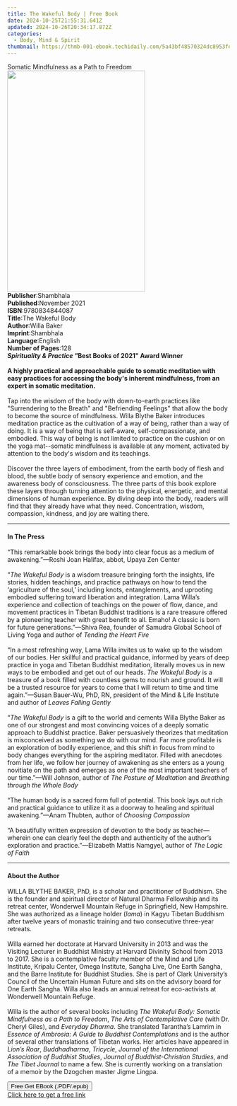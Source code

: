 ```yaml
---
title: The Wakeful Body | Free Book
date: 2024-10-25T21:55:31.641Z
updated: 2024-10-26T20:34:17.872Z
categories:
  - Body, Mind & Spirit
thumbnail: https://thmb-001-ebook.techidaily.com/5a43bf48570324dc8953fef5aa0cbcec4d49ba360578cbc4049c99378894f48a.jpg
---
```

<main id="book-container">
  <div class="flex flex-col">
    <div class="book-brief flex-1 py-6 px-4 sm:p-6 md:py-10 md:px-8">
      <!-- brief-->
      <div class="book-brief-main">
        Somatic Mindfulness as a Path to Freedom
      </div>
    </div>
    <div
      class="book-meta-info flex-1 grid gap-4 col-start-1 col-end-3 row-start-1 sm:mb-6 sm:grid-cols-4 lg:gap-6 lg:col-start-2 lg:row-end-6 lg:row-span-6 lg:mb-0"
    >
      <div
        class="book-meta-info-left place-content-center mt-4 p-4 text-sm leading-6 col-start-2 col-span-2 dark:text-slate-400"
      >
        <img
          class="w-full h-500 object-cover rounded-lg sm:h-255 sm:col-span-2 lg:col-span-full"
          src="https://img-001-ebook.techidaily.com/c2110d54b56b4de0e810d5f6f36f71e5cb8e62c9e8ea48ee6a5187f3e0dbc854.jpg"
          alt=""
          width="312"
          height="500"
        />
      </div>
      <div
        class="book-meta-info-right mt-2 col-start-1 row-start-2 col-span-3 self-center"
      >
        <!-- meta data  -->
        <div class="flex flex-col px-4 md:px-8">
          <div class="flex-1">
            <strong>Publisher</strong>:<span class="px-2">Shambhala</span>
          </div>
          <div class="flex-1">
            <strong>Published</strong>:<span class="px-2">November 2021</span>
          </div>
          <div class="flex-1">
            <strong>ISBN</strong>:<span class="px-2">9780834844087</span>
          </div>
          <div class="flex-1">
            <strong>Title</strong>:<span class="px-2">The Wakeful Body</span>
          </div>
          <div class="flex-1">
            <strong>Author</strong>:<span class="px-2">Willa Baker</span>
          </div>
          <div class="flex-1">
            <strong>Imprint</strong>:<span class="px-2">Shambhala</span>
          </div>
          <div class="flex-1">
            <strong>Language</strong>:<span class="px-2">English</span>
          </div>
          <div class="flex-1">
            <strong>Number of Pages</strong>:<span class="px-2">128</span>
          </div>
        </div>
      </div>
    </div>
    <div class="book-description flex-1 py-6 px-4 sm:p-6 md:py-10 md:px-8">
      <div class="book-description-main">
        <div accordion-content="" id="description">
          <b
            ><b
              ><i>Spirituality &amp; Practice "</i>Best Books of 2021" Award
              Winner<br /><br />A highly practical and approachable guide to
              somatic meditation with easy practices for accessing the body's
              inherent mindfulness, from an expert in somatic meditation.</b
            ></b
          ><br /><br />Tap into the wisdom of the body with down-to-earth
          practices like "Surrendering to the Breath" and "Befriending Feelings"
          that allow the body to become the source of mindfulness.&nbsp;Willa
          Blythe Baker&nbsp;introduces meditation practice as the cultivation of
          a way of being, rather than a way of doing. It is a way of being that
          is self-aware, self-compassionate, and embodied. This way of being is
          not limited to practice on the cushion or on the yoga mat--somatic
          mindfulness is available at any moment, activated by attention to the
          body's wisdom and its teachings.<br /><br />Discover the three layers
          of embodiment, from the earth body of flesh and blood, the subtle body
          of sensory experience and emotion, and the awareness body of
          consciousness. The three parts of this book explore these layers
          through turning attention to the physical, energetic, and mental
          dimensions of human experience. By diving deep into the body, readers
          will find that they already have what they need. Concentration,
          wisdom, compassion, kindness, and joy are waiting there.
        </div>
        <div class="accordion-fader"></div>
      </div>
    </div>
    <div class="book-excerpts flex-1 py-6 px-4 sm:p-6 md:py-10 md:px-8">
      <!-- excerpts-->
      <div class="book-excerpts-main">
        <hr />
        <h4 class="placeholder placeholder-heading">
          <span>In The Press</span>
        </h4>
        <p>
          “This remarkable book brings the body into clear focus as a medium of
          awakening.”—Roshi Joan Halifax, abbot, Upaya Zen Center<br />
          &nbsp;<br />
          “<i>The Wakeful Body</i> is a wisdom treasure bringing forth the
          insights, life stories, hidden teachings, and practice
          pathways&nbsp;on how to tend the ‘agriculture of the soul,’ including
          knots, entanglements, and uprooting embodied suffering toward
          liberation and integration.&nbsp;Lama Willa’s experience and
          collection of teachings on the power of flow, dance,&nbsp;and movement
          practices in Tibetan Buddhist traditions is a rare
          treasure&nbsp;offered by a pioneering teacher with great benefit to
          all. Emaho! A classic is born for future generations.”—Shiva Rea,
          founder of Samudra Global School of Living Yoga and author of
          <i>Tending the Heart Fire</i><br />
          &nbsp;<br />
          “In a most refreshing way, Lama Willa invites us to wake up to the
          wisdom of our bodies. Her skillful and practical guidance, informed by
          years of deep practice in yoga and Tibetan Buddhist meditation,
          literally moves us in new ways to be embodied and get out of our
          heads. <i>The Wakeful Body </i>is a treasure of a book filled with
          countless gems to nourish and ground. It will be a trusted resource
          for years to come that I will return to time and time again.”—Susan
          Bauer-Wu, PhD, RN, president of the Mind &amp; Life Institute and
          author of <i>Leaves Falling Gently</i><br />
          &nbsp;<br />
          “<i>The Wakeful Body</i> is a gift to the world and cements
          Willa&nbsp;Blythe&nbsp;Baker as one of our strongest and most
          convincing voices of a deeply somatic approach to Buddhist
          practice.&nbsp;Baker persuasively theorizes that meditation is
          misconceived as something we do with our mind.&nbsp;Far more
          profitable is an exploration of bodily experience, and this shift in
          focus from mind to body changes everything for the aspiring
          meditator.&nbsp;Filled with anecdotes from her life, we follow her
          journey of awakening as she enters as a young novitiate on the path
          and emerges as one of the most important teachers of our time.”—Will
          Johnson, author of <i>The Posture of Meditation</i> and
          <i>Breathing through the Whole Body</i><br />
          &nbsp;<br />
          “The human body is a sacred form full of potential. This book lays out
          rich and practical guidance to utilize it as a doorway to healing and
          spiritual awakening.”—Anam Thubten, author of
          <i>Choosing Compassion</i><br />
          &nbsp;<br />
          “A beautifully written expression of devotion to the body as
          teacher—wherein one can clearly feel the depth and authenticity of the
          author’s exploration and practice.”—Elizabeth Mattis Namgyel, author
          of <i>The Logic of Faith</i>
        </p>
      </div>
    </div>
    <div class="book-about-author flex-1 py-6 px-4 sm:p-6 md:py-10 md:px-8">
      <!-- about author-->
      <div class="book-main-author-main">
        <hr />
        <h4 class="placeholder placeholder-heading">
          <span>About the Author</span>
        </h4>
        <p>
          WILLA BLYTHE BAKER, PhD, is a scholar and practitioner of Buddhism.
          She is the founder and spiritual director of Natural Dharma Fellowship
          and its retreat center, Wonderwell Mountain Refuge in Springfield, New
          Hampshire. She was authorized as a lineage holder (<i>lama</i>) in
          Kagyu Tibetan Buddhism after twelve years of monastic training and two
          consecutive three-year retreats.<br /><br />Willa earned her doctorate
          at Harvard University in 2013 and was the Visiting Lecturer in
          Buddhist Ministry at Harvard Divinity School from 2013 to 2017. She is
          a contemplative faculty member of the Mind and Life Institute, Kripalu
          Center, Omega Institute, Sangha Live, One Earth Sangha, and the Barre
          Institute for Buddhist Studies. She is part of Clark University’s
          Council of the Uncertain Human Future and sits on the advisory board
          for One Earth Sangha. Willa also leads an annual retreat for
          eco-activists at Wonderwell Mountain Refuge.<br /><br />Willa is the
          author of several books including
          <i>The Wakeful Body: Somatic Mindfulness as a Path to Freedom</i>,
          <i>The Arts of Contemplative Care</i> (with Dr. Cheryl Giles), and
          <i>Everyday Dharma</i>. She translated Tarantha’s Lamrim in
          <i>Essence of Ambrosia: A Guide to Buddhist Contemplations</i> and is
          the author of several other translations of Tibetan works. Her
          articles have appeared in <i>Lion’s Roar</i>, <i>Buddhadharma</i>,
          <i>Tricycle</i>,
          <i>Journal of the International Association of Buddhist Studies</i>,
          <i>Journal of Buddhist-Christian Studies</i>, and
          <i>The Tibet Journal</i> to name a few. She is currently working on a
          translation of a memoir by the Dzogchen master Jigme Lingpa.
        </p>
      </div>
    </div>
    <div class="book-free-get flex-1 py-6 px-4 sm:p-6 md:py-10 md:px-8">
      <button
        id="btn-free-get"
        class="bg-blue-500 hover:bg-blue-700 text-white font-bold py-2 px-4 rounded"
      >
        Free Get EBook (.PDF/.epub)
      </button>
      <div id="countdown-display" class="px-2 text-lg mt-2"></div>
      <a
        id="free-link"
        class="hidden bg-blue-500 hover:bg-blue-700 text-white font-bold py-2 px-4 rounded"
        href="https://www.ebooks.com/en-us/book/210334717/the-wakeful-body/willa-baker/"
        target="_blank"
        >Click here to get a free link</a
      >
    </div>
    <script>
      let countdownTime = 0;
      let countdownInterval = null;
      document
        .getElementById('btn-free-get')
        .addEventListener('click', startCountdown);
      function startCountdown() {
        countdownTime = new Date().getTime() + 60000 * 3;
        countdownInterval = setInterval(updateCountdown, 1000);
        document.getElementById('btn-free-get').disabled = true;
        document
          .getElementById('btn-free-get')
          .classList.add('bg-gray-500', 'cursor-not-allowed');
      }
      function updateCountdown() {
        let currentTime = new Date().getTime();
        let timeLeft = countdownTime - currentTime;
        let secondsLeft = Math.floor(timeLeft / 1000);
        document.getElementById('countdown-display').innerHTML =
          `Remaining time: ${secondsLeft} seconds.`;
        if (secondsLeft <= 0) {
          clearInterval(countdownInterval);
          document.getElementById('btn-free-get').classList.add('hidden');
          document.getElementById('free-link').classList.remove('hidden');
          document.getElementById('countdown-display').innerHTML = '';
        }
      }
    </script>
  </div>
</main>

<ins class="adsbygoogle"
      style="display:block"
      data-ad-client="ca-pub-7571918770474297"
      data-ad-slot="8358498916"
      data-ad-format="auto"
      data-full-width-responsive="true"></ins>
    